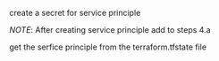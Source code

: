 create a secret for service principle

*NOTE*: After creating service principle add to steps 4.a

get the serfice principle from the terraform.tfstate file